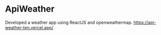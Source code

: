 # ApiWeather
 Developed a weather app using ReactJS and openweathermap.
https://api-weather-ten.vercel.app/
